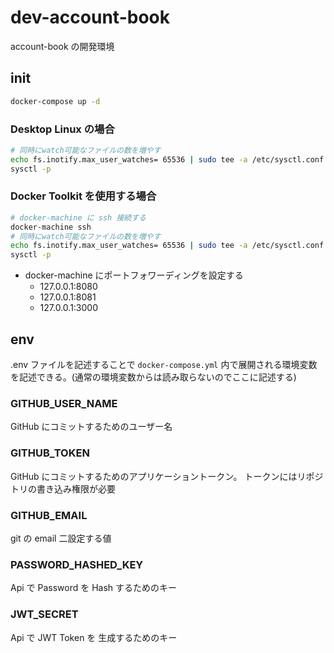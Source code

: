 # dev-account-book

account-book の開発環境

## init

```sh
docker-compose up -d
```

### Desktop Linux の場合

```sh
# 同時にwatch可能なファイルの数を増やす
echo fs.inotify.max_user_watches= 65536 | sudo tee -a /etc/sysctl.conf
sysctl -p
```

### Docker Toolkit を使用する場合

```sh
# docker-machine に ssh 接続する
docker-machine ssh
# 同時にwatch可能なファイルの数を増やす
echo fs.inotify.max_user_watches= 65536 | sudo tee -a /etc/sysctl.conf
sysctl -p
```

- docker-machine にポートフォワーディングを設定する
  - 127.0.0.1:8080
  - 127.0.0.1:8081
  - 127.0.0.1:3000

## env

.env ファイルを記述することで `docker-compose.yml` 内で展開される環境変数を記述できる。(通常の環境変数からは読み取らないのでここに記述する)

### GITHUB_USER_NAME

GitHub にコミットするためのユーザー名

### GITHUB_TOKEN

GitHub にコミットするためのアプリケーショントークン。
トークンにはリポジトリの書き込み権限が必要

### GITHUB_EMAIL

git の email 二設定する値

### PASSWORD_HASHED_KEY

Api で Password を Hash するためのキー

### JWT_SECRET

Api で JWT Token を 生成するためのキー
